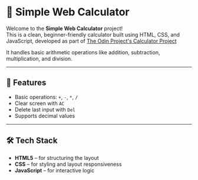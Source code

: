 # 🧮 Simple Web Calculator

Welcome to the **Simple Web Calculator** project!  
This is a clean, beginner-friendly calculator built using HTML, CSS, and JavaScript, developed as part of [The Odin Project's Calculator Project](https://www.theodinproject.com/lessons/foundations-calculator)

It handles basic arithmetic operations like addition, subtraction, multiplication, and division.

---

## 🚀 Features

- Basic operations: `+`, `-`, `*`, `/`
- Clear screen with `AC`
- Delete last input with `Del`
- Supports decimal values

---

## 🛠️ Tech Stack

- **HTML5** – for structuring the layout  
- **CSS** – for styling and layout responsiveness  
- **JavaScript** – for interactive logic


